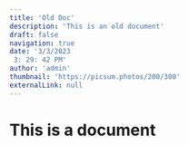 ```yaml
---
title: 'Old Doc'
description: 'This is an old document'
draft: false
navigation: true
date: '3/3/2023
 3: 29: 42 PM'
author: 'admin'
thumbnail: 'https://picsum.photos/200/300'
externalLink: null
---
```

# This is a document